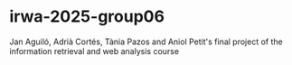 # irwa-2025-group06
Jan Aguiló, Adrià Cortés, Tània Pazos and Aniol Petit's final project of the information retrieval and web analysis course
